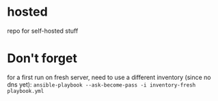 # hosted
repo for self-hosted stuff

# Don't forget

for a first run on fresh server, need to use a different inventory (since no dns yet): `ansible-playbook --ask-become-pass -i inventory-fresh playbook.yml`